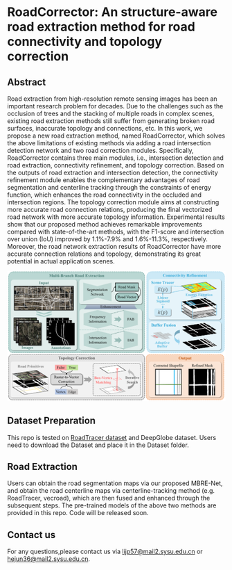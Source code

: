 # RoadCorrector: An structure-aware road extraction method for road connectivity and topology correction

## Abstract
  Road extraction from high-resolution remote sensing images has been an important research problem for decades. Due to the challenges such as the occlusion of trees and the stacking of multiple roads in complex scenes, existing road extraction methods still suffer from generating broken road surfaces, inaccurate topology and connections, etc. In this work, we propose a new road extraction method, named RoadCorrector, which solves the above limitations of existing methods via adding a road intersection detection network and two road correction modules. Specifically, RoadCorrector contains three main modules, i.e., intersection detection and road extraction, connectivity refinement, and topology correction. Based on the outputs of road extraction and intersection detection, the connectivity refinement module enables the complementary advantages of road segmentation and centerline tracking through the constraints of energy function, which enhances the road connectivity in the occluded and intersection regions. The topology correction module aims at constructing more accurate road connection relations, producing the final vectorized road network with more accurate topology information. Experimental results show that our proposed method achieves remarkable improvements compared with state-of-the-art methods, with the F1-score and intersection over union (IoU) improved by 1.1%-7.9% and 1.6%-11.3%, respectively. Moreover, the road network extraction results of RoadCorrector have more accurate connection relations and topology, demonstrating its great potential in actual application scenes. 

   ![overview](figures/pipeline6_R.png)

## Dataset Preparation

This repo is tested on [RoadTracer dataset](https://roadmaps.csail.mit.edu/roadtracer) and DeepGlobe dataset. Users need to download the Dataset and place it in the Dataset folder.

## Road Extraction

Users can obtain the road segmentation maps via our proposed MBRE-Net, and obtain the road centerline maps via centerline-tracking method (e.g. RoadTracer, vecroad), which are then fused and enhanced through the subsequent steps. The pre-trained models of the above two methods are provided in this repo. Code will be released soon.

## Contact us

For any questions,please contact us via lijp57@mail2.sysu.edu.cn or hejun36@mail2.sysu.edu.cn.

